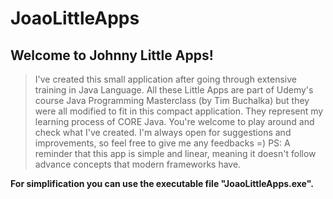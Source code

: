 # JoaoLittleApps

## Welcome to Johnny Little Apps!
>I've created this small application after going through extensive training in Java Language.
>All these Little Apps are part of Udemy's course Java Programming Masterclass (by Tim Buchalka)
>but they were all modified to fit in this compact application. They represent my learning process
>of CORE Java. You're welcome to play around and check what I've created. I'm always open for
>suggestions and improvements, so feel free to give me any feedbacks =)
>PS: A reminder that this app is simple and linear, meaning it doesn't follow 
>advance concepts that modern frameworks have.

**For simplification you can use the executable file "JoaoLittleApps.exe".**

